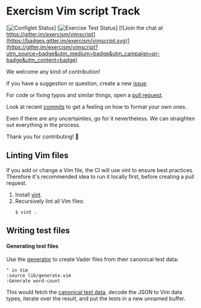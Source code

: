 # Exercism Vim script Track

[![Configlet Status](https://github.com/exercism/vimscript/workflows/configlet/badge.svg)]
[![Exercise Test Status](https://github.com/exercism/vimscript/workflows/vimscript%20%2F%20main/badge.svg)]
[![Join the chat at https://gitter.im/exercism/vimscript](https://badges.gitter.im/exercism/vimscript.svg)](https://gitter.im/exercism/vimscript?utm_source=badge&utm_medium=badge&utm_campaign=pr-badge&utm_content=badge)

We welcome any kind of contribution!

If you have a suggestion or question, create a new
[issue](https://github.com/exercism/vimscript/issues).

For code or fixing typos and similar things, open a
[pull request](https://github.com/exercism/vimscript/pulls).

Look at recent [commits](https://github.com/exercism/vimscript/commits/master)
to get a feeling on how to format your own ones.

Even if there are any uncertainties, go for it nevertheless. We can straighten
out everything in the process.

Thank you for contributing! :tada:

## Linting Vim files

If you add or change a Vim file, the CI will use vint to ensure best practices.
Therefore it's recommended idea to run it locally first, before creating a pull
request.

1. Install [vint](https://github.com/Kuniwak/vint#quick-start).
1. Recursively lint all Vim files:
    ```
    $ vint .
    ```

## Writing test files

#### Generating test files

Use the [generator](lib/generate.vim) to create Vader files from their canonical
test data:

```vim
" in Vim
:source lib/generate.vim
:Generate word-count
```

This would fetch the [canonical test data](https://raw.githubusercontent.com/exercism/x-common/master/exercises/word-count/canonical-data.json),
decode the JSON to Vim data types, iterate over the result, and put the tests in
a new unnamed buffer.
